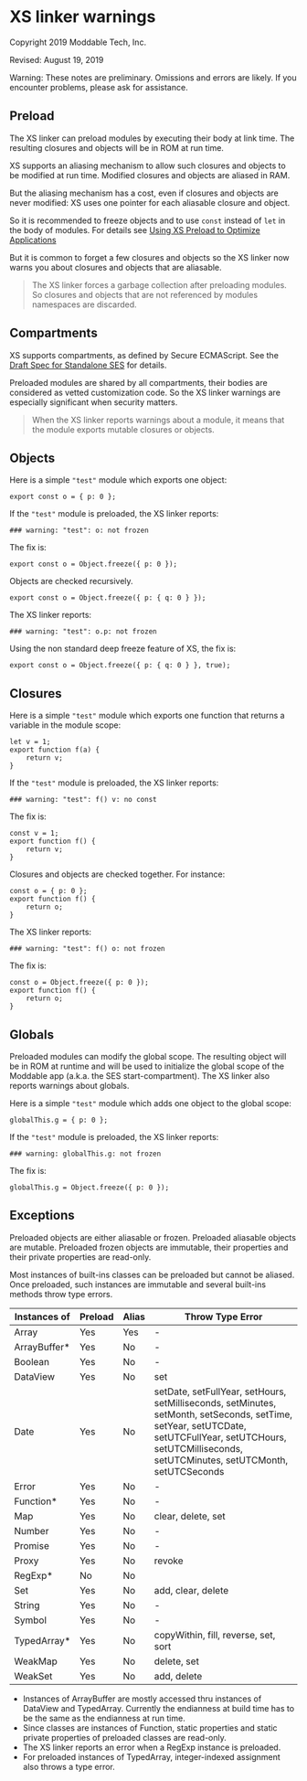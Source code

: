 # XS linker warnings

Copyright 2019 Moddable Tech, Inc.

Revised: August 19, 2019

Warning: These notes are preliminary. Omissions and errors are likely. If you encounter problems, please ask for assistance.

## Preload

The XS linker can preload modules by executing their body at link time. The resulting closures and objects will be in ROM at run time. 

XS supports an aliasing mechanism to allow such closures and objects to be modified at run time. Modified closures and objects are aliased in RAM. 

But the aliasing mechanism has a cost, even if closures and objects are never modified: XS uses one pointer for each aliasable closure and object.

So it is recommended to freeze objects and to use `const` instead of `let` in the body of modules. For details see [Using XS Preload to Optimize Applications](https://github.com/Moddable-OpenSource/moddable/blob/public/documentation/xs/preload.md)

But it is common to forget a few closures and objects so the XS linker now warns you about closures and objects that are aliasable.

> The XS linker forces a garbage collection after preloading modules. So closures and objects that are not referenced by modules namespaces are discarded.

## Compartments

XS supports compartments, as defined by Secure ECMAScript. See the [Draft Spec for Standalone SES](https://ses-secure-ecmascript.readthedocs.io/en/latest/draft-standalone-spec.html) for details.

Preloaded modules are shared by all compartments, their bodies are considered as vetted customization code. So the XS linker warnings are especially significant when security matters.

> When the XS linker reports warnings about a module, it means that the module exports mutable closures or objects.

## Objects

Here is a simple `"test"` module which exports one object:

	export const o = { p: 0 };
	
If the `"test"` module is preloaded, the XS linker reports:

	### warning: "test": o: not frozen
	
The fix is:

	export const o = Object.freeze({ p: 0 });

Objects are checked recursively.

	export const o = Object.freeze({ p: { q: 0 } });
	
The XS linker reports:

	### warning: "test": o.p: not frozen

Using the non standard deep freeze feature of XS, the fix is:

	export const o = Object.freeze({ p: { q: 0 } }, true);

## Closures

Here is a simple `"test"` module which exports one function that returns a variable in the module scope:

	let v = 1;
	export function f(a) { 
		return v; 
	}

If the `"test"` module is preloaded, the XS linker reports:

	### warning: "test": f() v: no const

The fix is:

	const v = 1;
	export function f() { 
		return v; 
	}

Closures and objects are checked together. For instance:

	const o = { p: 0 }; 
	export function f() { 
		return o; 
	}
	
The XS linker reports:

	### warning: "test": f() o: not frozen

The fix is:

	const o = Object.freeze({ p: 0 }); 
	export function f() { 
		return o; 
	}
	
## Globals

Preloaded modules can modify the global scope. The resulting object will be in ROM at runtime and will be used to initialize the global scope of the Moddable app (a.k.a. the SES start-compartment). The XS linker also reports warnings about globals.

Here is a simple `"test"` module which adds one object to the global scope:

	globalThis.g = { p: 0 };
	
If the `"test"` module is preloaded, the XS linker reports:

	### warning: globalThis.g: not frozen

The fix is:

	globalThis.g = Object.freeze({ p: 0 });

## Exceptions

Preloaded objects are either aliasable or frozen. Preloaded aliasable objects are mutable. Preloaded frozen objects are immutable, their properties and their private properties are read-only.

Most instances of built-ins classes can be preloaded but cannot be aliased. Once preloaded, such instances are immutable and several built-ins methods throw type errors.

| Instances of | Preload | Alias | Throw Type Error |
|--------------|---------|-------|--------------------|
| Array | Yes | Yes | - |
| ArrayBuffer\* | Yes | No | - |
| Boolean | Yes | No | - |
| DataView | Yes | No | set |
| Date | Yes | No | setDate, setFullYear, setHours, setMilliseconds, setMinutes, setMonth, setSeconds, setTime, setYear, setUTCDate, setUTCFullYear, setUTCHours, setUTCMilliseconds, setUTCMinutes, setUTCMonth, setUTCSeconds |
| Error | Yes | No | - |
| Function\* | Yes | No | - |
| Map | Yes | No | clear, delete, set |
| Number | Yes | No | - |
| Promise | Yes | No | - |
| Proxy | Yes | No | revoke |
| RegExp\* | No | No | 
| Set | Yes | No | add, clear, delete |
| String | Yes | No | - |
| Symbol | Yes | No | - |
| TypedArray\* | Yes | No | copyWithin, fill, reverse, set, sort |
| WeakMap | Yes | No | delete, set |
| WeakSet | Yes | No | add, delete |

* Instances of ArrayBuffer are mostly accessed thru instances of DataView and TypedArray. Currently the endianness at build time has to be the same as the endianness at run time.
* Since classes are instances of Function, static properties and static private properties of preloaded classes are read-only.
* The XS linker reports an error when a RegExp instance is preloaded.
* For preloaded instances of TypedArray, integer-indexed assignment also throws a type error.